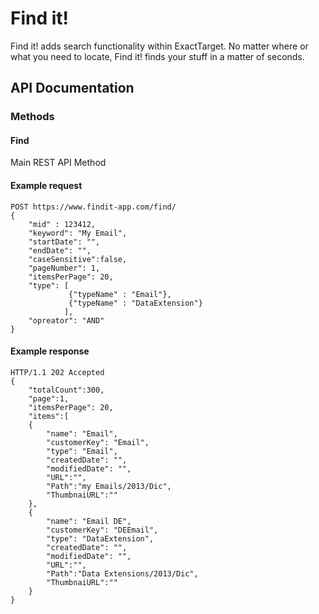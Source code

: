 Find it!
=======

Find it! adds search  functionality within ExactTarget.  No matter where or what you need to locate, Find it! finds your stuff in a matter of seconds.

API Documentation
----

### Methods ###
#### Find ####

Main REST API Method

#### Example request ####

```
POST https://www.findit-app.com/find/
{
    "mid" : 123412,
    "keyword": "My Email",
    "startDate": "",
    "endDate": "",
    "caseSensitive":false,
    "pageNumber": 1,
    "itemsPerPage": 20,
    "type": [
             {"typeName" : "Email"},
             {"typeName" : "DataExtension"}
            ],
    "opreator": "AND"
}
```

#### Example response ####

```
HTTP/1.1 202 Accepted
{
    "totalCount":300,
    "page":1,
    "itemsPerPage": 20,
    "items":[
    {
        "name": "Email",
        "customerKey": "Email",
        "type": "Email",
        "createdDate": "",
        "modifiedDate": "",
        "URL":"",
        "Path":"my Emails/2013/Dic",
        "ThumbnaiURL":""
    },
    {
        "name": "Email DE",
        "customerKey": "DEEmail",
        "type": "DataExtension",
        "createdDate": "",
        "modifiedDate": "",
        "URL":"",
        "Path":"Data Extensions/2013/Dic",
        "ThumbnaiURL":""
    }
}
```
